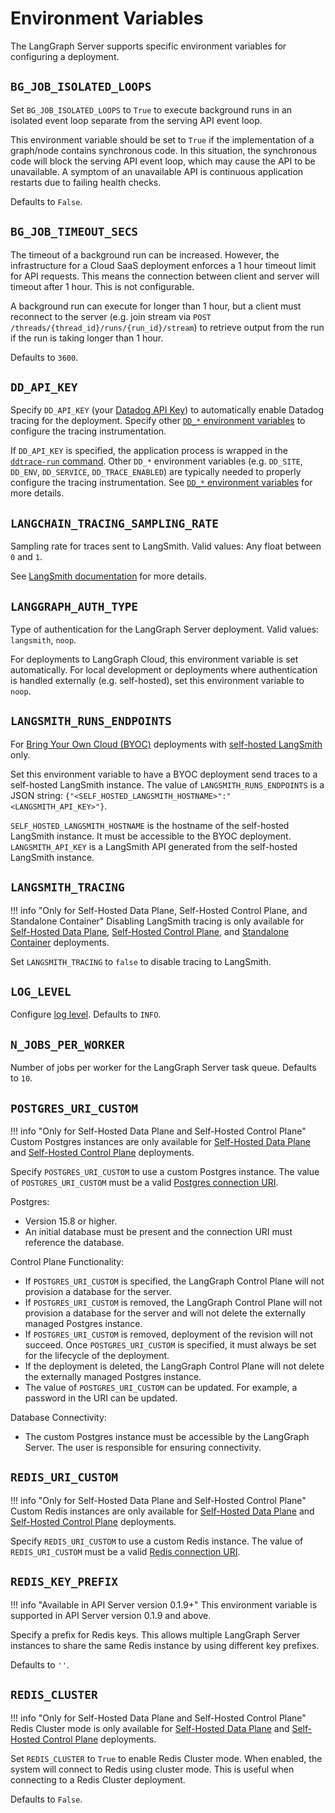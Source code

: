 # Environment Variables

The LangGraph Server supports specific environment variables for configuring a deployment.

## `BG_JOB_ISOLATED_LOOPS`

Set `BG_JOB_ISOLATED_LOOPS` to `True` to execute background runs in an isolated event loop separate from the serving API event loop.

This environment variable should be set to `True` if the implementation of a graph/node contains synchronous code. In this situation, the synchronous code will block the serving API event loop, which may cause the API to be unavailable. A symptom of an unavailable API is continuous application restarts due to failing health checks.

Defaults to `False`.

## `BG_JOB_TIMEOUT_SECS`

The timeout of a background run can be increased. However, the infrastructure for a Cloud SaaS deployment enforces a 1 hour timeout limit for API requests. This means the connection between client and server will timeout after 1 hour. This is not configurable.

A background run can execute for longer than 1 hour, but a client must reconnect to the server (e.g. join stream via `POST /threads/{thread_id}/runs/{run_id}/stream`) to retrieve output from the run if the run is taking longer than 1 hour.

Defaults to `3600`.

## `DD_API_KEY`

Specify `DD_API_KEY` (your [Datadog API Key](https://docs.datadoghq.com/account_management/api-app-keys/)) to automatically enable Datadog tracing for the deployment. Specify other [`DD_*` environment variables](https://ddtrace.readthedocs.io/en/stable/configuration.html) to configure the tracing instrumentation.

If `DD_API_KEY` is specified, the application process is wrapped in the [`ddtrace-run` command](https://ddtrace.readthedocs.io/en/stable/installation_quickstart.html). Other `DD_*` environment variables (e.g. `DD_SITE`, `DD_ENV`, `DD_SERVICE`, `DD_TRACE_ENABLED`) are typically needed to properly configure the tracing instrumentation. See [`DD_*` environment variables](https://ddtrace.readthedocs.io/en/stable/configuration.html) for more details.

## `LANGCHAIN_TRACING_SAMPLING_RATE`

Sampling rate for traces sent to LangSmith. Valid values: Any float between `0` and `1`.

See <a href="https://docs.smith.langchain.com/how_to_guides/tracing/sample_traces" target="_blank">LangSmith documentation</a> for more details.

## `LANGGRAPH_AUTH_TYPE`

Type of authentication for the LangGraph Server deployment. Valid values: `langsmith`, `noop`.

For deployments to LangGraph Cloud, this environment variable is set automatically. For local development or deployments where authentication is handled externally (e.g. self-hosted), set this environment variable to `noop`.

## `LANGSMITH_RUNS_ENDPOINTS`

For [Bring Your Own Cloud (BYOC)](../../concepts/bring_your_own_cloud.md) deployments with [self-hosted LangSmith](https://docs.smith.langchain.com/self_hosting) only.

Set this environment variable to have a BYOC deployment send traces to a self-hosted LangSmith instance. The value of `LANGSMITH_RUNS_ENDPOINTS` is a JSON string: `{"<SELF_HOSTED_LANGSMITH_HOSTNAME>":"<LANGSMITH_API_KEY>"}`.

`SELF_HOSTED_LANGSMITH_HOSTNAME` is the hostname of the self-hosted LangSmith instance. It must be accessible to the BYOC deployment. `LANGSMITH_API_KEY` is a LangSmith API generated from the self-hosted LangSmith instance.

## `LANGSMITH_TRACING`

!!! info "Only for Self-Hosted Data Plane, Self-Hosted Control Plane, and Standalone Container"
    Disabling LangSmith tracing is only available for [Self-Hosted Data Plane](../../concepts/langgraph_self_hosted_data_plane.md), [Self-Hosted Control Plane](../../concepts/langgraph_self_hosted_control_plane.md), and [Standalone Container](../../concepts/langgraph_standalone_container.md) deployments.

Set `LANGSMITH_TRACING` to `false` to disable tracing to LangSmith.

## `LOG_LEVEL`

Configure [log level](https://docs.python.org/3/library/logging.html#logging-levels). Defaults to `INFO`.

## `N_JOBS_PER_WORKER`

Number of jobs per worker for the LangGraph Server task queue. Defaults to `10`.

## `POSTGRES_URI_CUSTOM`

!!! info "Only for Self-Hosted Data Plane and Self-Hosted Control Plane"
    Custom Postgres instances are only available for [Self-Hosted Data Plane](../../concepts/langgraph_self_hosted_data_plane.md) and [Self-Hosted Control Plane](../../concepts/langgraph_self_hosted_control_plane.md) deployments.

Specify `POSTGRES_URI_CUSTOM` to use a custom Postgres instance. The value of `POSTGRES_URI_CUSTOM` must be a valid [Postgres connection URI](https://www.postgresql.org/docs/current/libpq-connect.html#LIBPQ-CONNSTRING-URIS).

Postgres:

- Version 15.8 or higher.
- An initial database must be present and the connection URI must reference the database.

Control Plane Functionality:

- If `POSTGRES_URI_CUSTOM` is specified, the LangGraph Control Plane will not provision a database for the server.
- If `POSTGRES_URI_CUSTOM` is removed, the LangGraph Control Plane will not provision a database for the server and will not delete the externally managed Postgres instance.
- If `POSTGRES_URI_CUSTOM` is removed, deployment of the revision will not succeed. Once `POSTGRES_URI_CUSTOM` is specified, it must always be set for the lifecycle of the deployment.
- If the deployment is deleted, the LangGraph Control Plane will not delete the externally managed Postgres instance.
- The value of `POSTGRES_URI_CUSTOM` can be updated. For example, a password in the URI can be updated.

Database Connectivity:

- The custom Postgres instance must be accessible by the LangGraph Server. The user is responsible for ensuring connectivity.

## `REDIS_URI_CUSTOM`

!!! info "Only for Self-Hosted Data Plane and Self-Hosted Control Plane"
    Custom Redis instances are only available for [Self-Hosted Data Plane](../../concepts/langgraph_self_hosted_data_plane.md) and [Self-Hosted Control Plane](../../concepts/langgraph_self_hosted_control_plane.md) deployments.

Specify `REDIS_URI_CUSTOM` to use a custom Redis instance. The value of `REDIS_URI_CUSTOM` must be a valid [Redis connection URI](https://redis-py.readthedocs.io/en/stable/connections.html#redis.Redis.from_url).

## `REDIS_KEY_PREFIX`

!!! info "Available in API Server version 0.1.9+"
    This environment variable is supported in API Server version 0.1.9 and above.

Specify a prefix for Redis keys. This allows multiple LangGraph Server instances to share the same Redis instance by using different key prefixes. 

Defaults to `''`.

## `REDIS_CLUSTER`

!!! info "Only for Self-Hosted Data Plane and Self-Hosted Control Plane"
    Redis Cluster mode is only available for [Self-Hosted Data Plane](../../concepts/langgraph_self_hosted_data_plane.md) and [Self-Hosted Control Plane](../../concepts/langgraph_self_hosted_control_plane.md) deployments.

Set `REDIS_CLUSTER` to `True` to enable Redis Cluster mode. When enabled, the system will connect to Redis using cluster mode. This is useful when connecting to a Redis Cluster deployment.

Defaults to `False`.
